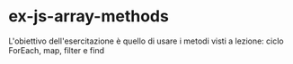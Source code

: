 # ex-js-array-methods

L'obiettivo dell'esercitazione è quello di usare i metodi visti a lezione: ciclo ForEach, map, filter e find